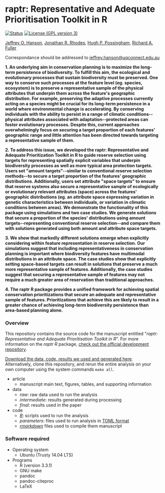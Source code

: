 raptr: Representative and Adequate Prioritisation Toolkit in R
==============================================================
[![Status](https://img.shields.io/badge/status-in%20prep-red.svg?style=flat-square)]()
[![License (GPL version 3)](https://img.shields.io/badge/license-GNU%20GPL%20version%203-brightgreen.svg?style=flat-square)](http://opensource.org/licenses/GPL-3.0)

[Jeffrey O. Hanson](http://www.jeffrey-hanson.com), [Jonathan R. Rhodes](https://rhodesconservation.com/people/jonathan-rhodes/), [Hugh P. Possingham](http://www.possinghamlab.org/people-new/all-lab-members/570-hugh-possingham.html), [Richard A. Fuller](https://www.fullerlab.org/drrichardfuller/)

Correspondance should be addressed to [jeffrey.hanson@uqconnect.edu.au](mailto:jeffrey.hanson@uqconnect.edu.au)

**1. An underlying aim in conservation planning is to maximize the long-term persistence of biodiversity. To fulfill this aim, the ecological and evolutionary processes that sustain biodiversity must be preserved. One way to conserve such processes at the feature level (eg. species, ecosystem) is to preserve a representative sample of the physical attributes that underpin them across the feature's geographic distribution. For example, preserving the adaptive processes currently acting on a species might be crucial for its long-term persistence in a world where environmental change is accelerating. By conserving individuals with the ability to persist in a range of climatic conditions--physical attributes associated with adaptation--protected areas can foster evolutionary processes. Despite this, current approaches overwhelmingly focus on securing a target proportion of each features' geographic range and little attention has been directed towards targeting a representative sample of them.**

**2. To address this issue, we developed the raptr: Representative and Adequate Prioritization Toolkit in R to guide reserve selection using targets for representing spatially explicit variables that underpin biodiversity processes as well as more typical area protection targets. Users set "amount targets"--similar to conventional reserve selection methods--to secure a target proportion of the features' geographic distributions. Additionally, users set attribute "space targets" to ensure that reserve systems also secure a representative sample of ecologically or evolutionary relevant attributes (space) across the features' geographic distributions (eg. an attribute space expressing variation in genetic characteristics between individuals, or variation in climatic conditions between areas). We demonstrate the functionality of this package using simulations and two case studies. We generate solutions that secure a proportion of the species' distributions using amount targets--representing conventional reserve selection--and compare them with solutions generated using both amount and attribute space targets.**

**3. We show that markedly different solutions emerge when explicitly considering within feature representation in reserve selection. Our simulations suggest that including representativeness in conservation planning is important where biodiversity features have multimodal distributions in an attribute space. The case studies show that explicitly setting space-based targets can result in solutions that preserve a much more representative sample of features. Additionally, the case studies suggest that securing a representative sample of features may not require a much greater area of reservation than traditional approaches.**

**4. The raptr R package provides a unified framework for achieving spatial conservation prioritizations that secure an adequate and representative sample of features. Prioritizations that achieve this are likely to result in a greater chance of achieving long-term biodiversity persistence than area-based planning alone.**

### Overview

This repository contains the source code for the manuscript entitled "_raptr: Representative and Adequate Prioritisation Toolkit in R_". For more information on the _raptr R_ package, [check out the official development repository](http://www.github.com/jeffreyhanson/raptr). 

[Download the data, code, results we used and generated here](https://github.com/jeffreyhanson/raptr-manuscript/releases/latest). Alternatively, clone this repository, and rerun the entire analysis on your own computer using the system commands `make all`. 

* article
	+ manuscript main text, figures, tables, and supporting information
* data
	+ _raw_: raw data used to run the analysis
	+ _intermediate_: results generated during processing
	+ _final_: results used in the paper
* code
	+ [_R_](https://www.r-project.org): scripts used to run the analysis 
	+ _parameters_: files used to run analysis in [TOML format](https://github.com/toml-lang/toml)
	+ [_rmarkdown_](https://wwww.rmarkdown.rstudio.com) files used to compile them manuscript

### Software required

* Operating system
	+ Ubuntu (Trusty 14.04 LTS)
* Programs
	+ R (version 3.3.1)
	+ GNU make
	+ pandoc
	+ pandoc-citeproc
	+ LaTeX
